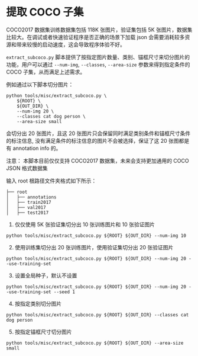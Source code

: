 # 提取 COCO 子集

COCO2017 数据集训练数据集包括 118K 张图片，验证集包括 5K 张图片，数据集比较大。在调试或者快速验证程序是否正确的场景下加载 json 会需要消耗较多资源和带来较慢的启动速度，这会导致程序体验不好。

`extract_subcoco.py` 脚本提供了按指定图片数量、类别、锚框尺寸来切分图片的功能，用户可以通过 `--num-img`, `--classes`, `--area-size` 参数来得到指定条件的 COCO 子集，从而满足上述需求。

例如通过以下脚本切分图片：

```shell
python tools/misc/extract_subcoco.py \
    ${ROOT} \
    ${OUT_DIR} \
    --num-img 20 \
    --classes cat dog person \
    --area-size small
```

会切分出 20 张图片，且这 20 张图片只会保留同时满足类别条件和锚框尺寸条件的标注信息, 没有满足条件的标注信息的图片不会被选择，保证了这 20 张图都是有 annotation info 的。

注意： 本脚本目前仅仅支持 COCO2017 数据集，未来会支持更加通用的 COCO JSON 格式数据集

输入 root 根路径文件夹格式如下所示：

```text
├── root
│   ├── annotations
│   ├── train2017
│   ├── val2017
│   ├── test2017
```

1. 仅仅使用 5K 张验证集切分出 10 张训练图片和 10 张验证图片

```shell
python tools/misc/extract_subcoco.py ${ROOT} ${OUT_DIR} --num-img 10
```

2. 使用训练集切分出 20 张训练图片，使用验证集切分出 20 张验证图片

```shell
python tools/misc/extract_subcoco.py ${ROOT} ${OUT_DIR} --num-img 20 --use-training-set
```

3. 设置全局种子，默认不设置

```shell
python tools/misc/extract_subcoco.py ${ROOT} ${OUT_DIR} --num-img 20 --use-training-set --seed 1
```

4. 按指定类别切分图片

```shell
python tools/misc/extract_subcoco.py ${ROOT} ${OUT_DIR} --classes cat dog person
```

5. 按指定锚框尺寸切分图片

```shell
python tools/misc/extract_subcoco.py ${ROOT} ${OUT_DIR} --area-size small
```
